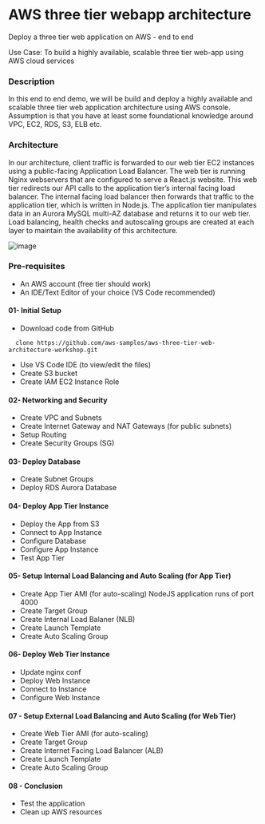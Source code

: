 # AWS three tier webapp architecture
Deploy a three tier web application on AWS - end to end

Use Case: To build a highly available, scalable three tier web-app using AWS cloud services

### Description

In this end to end demo, we will be build and deploy a highly available and scalable three tier web  application architecture using AWS console. Assumption is that you have at least some foundational knowledge around VPC, EC2, RDS, S3, ELB etc.


### Architecture 

In our architecture, client traffic is forwarded to our web tier EC2 instances using a public-facing Application Load Balancer. The web tier is running Nginx webservers that are configured to serve a React.js website. This web tier redirects our API calls to the application tier’s internal facing load balancer. The internal facing load balancer then forwards that traffic to the application tier, which is written in Node.js. The application tier manipulates data in an Aurora MySQL multi-AZ database and returns it to our web tier. Load balancing, health checks and autoscaling groups are created at each layer to maintain the availability of this architecture.

![image](https://github.com/amazinglyaws/aws-three-tier-webapp-architecture/assets/133778900/51d3f4c1-7731-4620-a164-7e982739efaf)


### Pre-requisites
- An AWS account (free tier should work)
- An IDE/Text Editor of your choice (VS Code recommended)
  
#### 01- Initial Setup
- Download code from GitHub
```
  clone https://github.com/aws-samples/aws-three-tier-web-architecture-workshop.git
```
- Use VS Code IDE (to view/edit the files)
- Create S3 bucket
- Create IAM EC2 Instance Role

#### 02- Networking and Security
- Create VPC and Subnets
- Create Internet Gateway and NAT Gateways (for public subnets)
- Setup Routing
- Create Security Groups (SG)

#### 03- Deploy Database
- Create Subnet Groups
- Deploy RDS Aurora Database

#### 04- Deploy App Tier Instance
- Deploy the App from S3
- Connect to App Instance
- Configure Database
- Configure App Instance
- Test App Tier

#### 05- Setup Internal Load Balancing and Auto Scaling (for App Tier)
- Create App Tier AMI (for auto-scaling)
  NodeJS application runs of port 4000
- Create Target Group
- Create Internal Load Balaner (NLB)
- Create Launch Template
- Create Auto Scaling Group

#### 06- Deploy Web Tier Instance
- Update nginx conf
- Deploy Web Instance
- Connect to Instance
- Configure Web Instance

#### 07 - Setup External Load Balancing and Auto Scaling (for Web Tier)
- Create Web Tier AMI (for auto-scaling)
- Create Target Group
- Create Internet Facing Load Balancer (ALB)
- Create Launch Template
- Create Auto Scaling Group

#### 08 - Conclusion
- Test the application
- Clean up AWS resources
